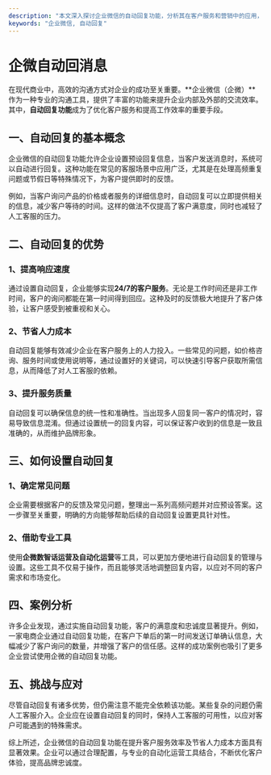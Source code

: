 ```yaml
---
description: "本文深入探讨企业微信的自动回复功能，分析其在客户服务和营销中的应用，提升用户交流效率。"
keywords: "企业微信, 自动回复"
---
```

# 企微自动回消息

在现代商业中，高效的沟通方式对企业的成功至关重要。**企业微信（企微）**作为一种专业的沟通工具，提供了丰富的功能来提升企业内部及外部的交流效率。其中，**自动回复功能**成为了优化客户服务和提高工作效率的重要手段。

## 一、自动回复的基本概念

企业微信的自动回复功能允许企业设置预设回复信息，当客户发送消息时，系统可以自动进行回复。这种功能在常见的客服场景中应用广泛，尤其是在处理高频重复问题或节假日等特殊情况下，为客户提供即时的反馈。

例如，当客户询问产品的价格或者服务的详细信息时，自动回复可以立即提供相关的信息，减少客户等待的时间。这样的做法不仅提高了客户满意度，同时也减轻了人工客服的压力。

## 二、自动回复的优势

### 1、提高响应速度

通过设置自动回复，企业能够实现**24/7的客户服务**。无论是工作时间还是非工作时间，客户的询问都能在第一时间得到回应。这种及时的反馈极大地提升了客户体验，让客户感受到被重视和关心。

### 2、节省人力成本

自动回复能够有效减少企业在客户服务上的人力投入。一些常见的问题，如价格咨询、服务时间或使用说明等，通过设置好的关键词，可以快速引导客户获取所需信息，从而降低了对人工客服的依赖。

### 3、提升服务质量

自动回复可以确保信息的统一性和准确性。当出现多人回复同一客户的情况时，容易导致信息混淆。但通过设置统一的回复内容，可以保证客户收到的信息是一致且准确的，从而维护品牌形象。

## 三、如何设置自动回复

### 1、确定常见问题

企业需要根据客户的反馈及常见问题，整理出一系列高频问题并对应预设答案。这一步骤至关重要，明确的方向能够帮助后续的自动回复设置更具针对性。

### 2、借助专业工具

使用**企微数智话运营及自动化运营**等工具，可以更加方便地进行自动回复的管理与设置。这些工具不仅易于操作，而且能够灵活地调整回复内容，以应对不同的客户需求和市场变化。

## 四、案例分析

许多企业发现，通过实施自动回复功能，客户的满意度和忠诚度显著提升。例如，一家电商企业通过自动回复功能，在客户下单后的第一时间发送订单确认信息，大幅减少了客户询问的数量，并增强了客户的信任感。这样的成功案例也吸引了更多企业尝试使用企微的自动回复功能。

## 五、挑战与应对

尽管自动回复有诸多优势，但仍需注意不能完全依赖该功能。某些复杂的问题仍需人工客服介入。企业应在设置自动回复的同时，保持人工客服的可用性，以应对客户可能遇到的特殊需求。

综上所述，企业微信的自动回复功能在提升客户服务效率及节省人力成本方面具有显著效果。企业可以通过合理配置，与专业的自动化运营工具结合，不断优化客户体验，提高品牌忠诚度。
